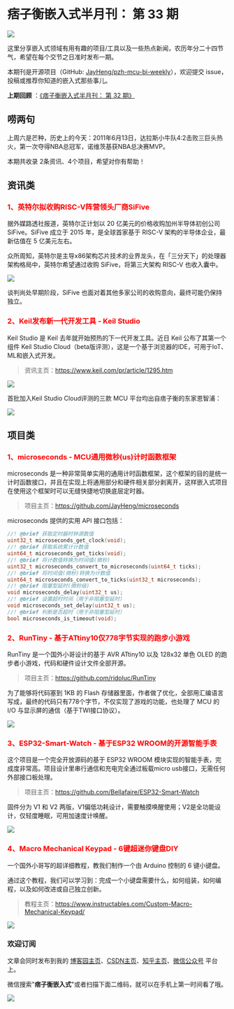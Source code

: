 # 痞子衡嵌入式半月刊： 第 33 期

![](http://henjay724.com/image/cnblogs/pzh_mcu_bi_weekly.PNG)

这里分享嵌入式领域有用有趣的项目/工具以及一些热点新闻，农历年分二十四节气，希望在每个交节之日准时发布一期。

本期刊是开源项目（GitHub: [JayHeng/pzh-mcu-bi-weekly](https://github.com/JayHeng/pzh-mcu-bi-weekly)），欢迎提交 issue，投稿或推荐你知道的嵌入式那些事儿。

**上期回顾** ：[《痞子衡嵌入式半月刊： 第 32 期》](https://www.cnblogs.com/henjay724/p/14827850.html)

## 唠两句

上周六是芒种，历史上的今天：2011年6月13日，达拉斯小牛队4:2击败三巨头热火，第一次夺得NBA总冠军，诺维茨基获NBA总决赛MVP。

本期共收录 2条资讯、4个项目，希望对你有帮助！

## 资讯类

### <font color="red">1、英特尔拟收购RISC-V阵营领头厂商SiFive</font>

据外媒路透社报道，英特尔正计划以 20 亿美元的价格收购加州半导体初创公司 SiFive。SiFive 成立于 2015 年，是全球首家基于 RISC-V 架构的半导体企业，最新估值在 5 亿美元左右。

众所周知，英特尔是主导x86架构芯片技术的业界龙头，在「三分天下」的处理器架构格局中，英特尔希望通过收购 SiFive，将第三大架构 RISC-V 也收入囊中。

![](http://henjay724.com/image/biweekly20210613/Intel_RISC-V.PNG)

谈判尚处早期阶段，SiFive 也面对着其他多家公司的收购意向，最终可能仍保持独立。

### <font color="red">2、Keil发布新一代开发工具 - Keil Studio</font>

Keil Studio 是 Keil 去年就开始预热的下一代开发工具。近日 Keil 公布了其第一个组件 Keil Studio Cloud（beta版评测），这是一个基于浏览器的IDE，可用于IoT、ML和嵌入式开发。

> 资讯主页：https://www.keil.com/pr/article/1295.htm

![](http://henjay724.com/image/biweekly20210613/Keil_Studio_Cloud.PNG)

首批加入Keil Studio Cloud评测的三款 MCU 平台均出自痞子衡的东家恩智浦：

![](http://henjay724.com/image/biweekly20210613/Keil_Studio_Cloud_HW.PNG)

## 项目类

### <font color="red">1、microseconds - MCU通用微秒(us)计时函数框架</font>

microseconds 是一种非常简单实用的通用计时函数框架，这个框架的目的是统一计时函数接口，并且在实现上将通用部分和硬件相关部分剥离开，这样嵌入式项目在使用这个框架时可以无缝快捷地切换底层定时器。

> 项目主页：https://github.com/JayHeng/microseconds

microseconds 提供的实用 API 接口包括：

```C
//! @brief 获取定时器时钟源数值
uint32_t microseconds_get_clock(void);
//! @brief 获取系统累计计数值
uint64_t microseconds_get_ticks(void);
//! @brief 将计数值转换为时间值(微秒)
uint32_t microseconds_convert_to_microseconds(uint64_t ticks);
//! @brief 将时间值(微秒)转换为计数值
uint64_t microseconds_convert_to_ticks(uint32_t microseconds);
//! @brief 阻塞型延时(微秒级)
void microseconds_delay(uint32_t us);
//! @brief 设置超时时间（用于非阻塞型延时）
void microseconds_set_delay(uint32_t us);
//! @brief 判断是否超时（用于非阻塞型延时）
bool microseconds_is_timeout(void);
```

### <font color="red">2、RunTiny - 基于ATtiny10仅778字节实现的跑步小游戏</font>

RunTiny 是一个国外小哥设计的基于 AVR ATtiny10 以及 128x32 单色 OLED 的跑步者小游戏，代码和硬件设计文件全部开源。

> 项目主页：https://github.com/ridoluc/RunTiny

为了能够将代码塞到 1KB 的 Flash 存储器里面，作者做了优化，全部用汇编语言写成，最终的代码只有778个字节，不仅实现了游戏的功能，也处理了 MCU 的 I/O 与显示屏的通信（基于TWI接口协议）。

![](http://henjay724.com/image/biweekly20210613/RunTiny.gif)

### <font color="red">3、ESP32-Smart-Watch  - 基于ESP32 WROOM的开源智能手表</font>

这个项目是一个完全开放源码的基于 ESP32 WROOM 模块实现的智能手表，完成度非常高。项目设计里串行通信和充电完全通过板载micro usb接口，无需任何外部接口板处理。

> 项目主页：https://github.com/Bellafaire/ESP32-Smart-Watch

固件分为 V1 和 V2 两版，V1偏低功耗设计，需要触摸唤醒使用；V2是全功能设计，仅轻度睡眠，可用加速度计唤醒。

![](http://henjay724.com/image/biweekly20210613/ESP32-Smart-Watch.PNG)

### <font color="red">4、Macro Mechanical Keypad  - 6键超迷你键盘DIY</font>

一个国外小哥写的超详细教程，教我们制作一个由 Arduino 控制的 6 键小键盘。

通过这个教程，我们可以学习到：完成一个小键盘需要什么，如何组装，如何编程，以及如何改进或自己独立创新。

> 教程主页：https://www.instructables.com/Custom-Macro-Mechanical-Keypad/

![](http://henjay724.com/image/biweekly20210613/Macro-Mechanical-Keypad.PNG)

### 欢迎订阅

文章会同时发布到我的 [博客园主页](https://www.cnblogs.com/henjay724/)、[CSDN主页](https://blog.csdn.net/henjay724)、[知乎主页](https://www.zhihu.com/people/henjay724)、[微信公众号](http://weixin.sogou.com/weixin?type=1&query=痞子衡嵌入式) 平台上。

微信搜索"__痞子衡嵌入式__"或者扫描下面二维码，就可以在手机上第一时间看了哦。

![](http://henjay724.com/image/github/pzhMcu_qrcode_258x258.jpg)

